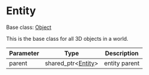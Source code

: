 # Entity

Base class: [Object](Object.md)

This is the base class for all 3D objects in a world.

| Parameter | Type | Description |
|---|---|---|
| parent | shared_ptr<[Entity](Entity.md)\> | entity parent |
